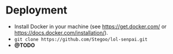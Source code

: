 # Deployment

- Install Docker in your machine (see <https://get.docker.com/> or <https://docs.docker.com/installation/>).
- `git clone https://github.com/Stegoo/lol-senpai.git`
- **@TODO**
